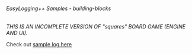 ###### EasyLogging++ Samples - building-blocks

*THIS IS AN INCOMPLETE VERSION OF "squares" BOARD GAME (ENGINE AND UI).*

Check out [sample log here](https://github.com/mkhan3189/EasyLoggingPP/blob/master/samples/logs/building-blocks.log)

